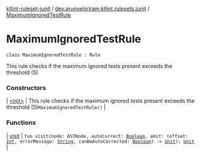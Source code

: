 [ktlint-ruleset-junit](../../index.md) / [dev.arunvelsriram.ktlint.rulesets.junit](../index.md) / [MaximumIgnoredTestRule](./index.md)

# MaximumIgnoredTestRule

`class MaximumIgnoredTestRule : Rule`

This rule checks if the maximum ignored tests present exceeds the threshold (5)

### Constructors

| [&lt;init&gt;](-init-.md) | This rule checks if the maximum ignored tests present exceeds the threshold (5)`MaximumIgnoredTestRule()` |

### Functions

| [visit](visit.md) | `fun visit(node: ASTNode, autoCorrect: `[`Boolean`](https://kotlinlang.org/api/latest/jvm/stdlib/kotlin/-boolean/index.html)`, emit: (offset: `[`Int`](https://kotlinlang.org/api/latest/jvm/stdlib/kotlin/-int/index.html)`, errorMessage: `[`String`](https://kotlinlang.org/api/latest/jvm/stdlib/kotlin/-string/index.html)`, canBeAutoCorrected: `[`Boolean`](https://kotlinlang.org/api/latest/jvm/stdlib/kotlin/-boolean/index.html)`) -> `[`Unit`](https://kotlinlang.org/api/latest/jvm/stdlib/kotlin/-unit/index.html)`): `[`Unit`](https://kotlinlang.org/api/latest/jvm/stdlib/kotlin/-unit/index.html) |

